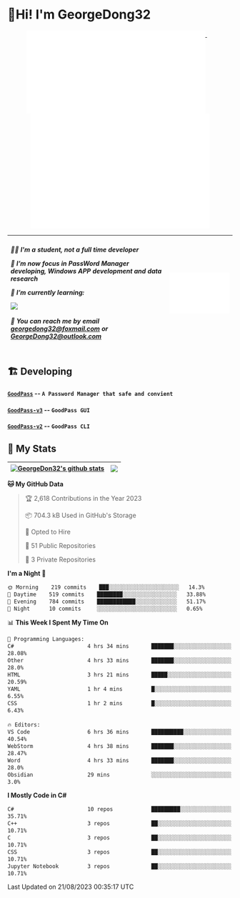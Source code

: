 # 👋Hi! I'm GeorgeDong32
<p align="center">
  <a href="#">
    <img width="400" align="top" src="https://github.com/GeorgeDong32/GeorgeDong32/blob/main/metrics.classic.svg" />
  </a>
  &emsp;
  <a href="#">
    <img width="400" align="top" src="https://github.com/GeorgeDong32/GeorgeDong32/blob/main/metrics.achievements.svg" />
  </a>
</p>

| <h5 align="left"> <p>🧑‍🎓 I'm a student, not a full time developer</p> <p>👀 I’m now focus in PassWord Manager developing, Windows APP development and data research</p> <p>📖 I’m currently learning:</p> <p><img height="28" src="https://skillicons.dev/icons?i=cs,c,cpp,matlab,cmake,py,dotnet,unity" /></p> <p>💬 You can reach me by email georgedong32@foxmail.com or GeorgeDong32@outlook.com</p></h5> | <img width="450" alt="my-commit-calendar" src="https://github.com/GeorgeDong32/GeorgeDong32/blob/main/metrics.plugin.isocalendar.svg" > |
| ------------- | ------------- |

## 🏗️ Developing
#### [`GoodPass`](https://github.com/GeorgeDong32/GoodPass) -- `A Password Manager that safe and convient`
#### [`GoodPass-v3`](https://github.com/GeorgeDong32/GoodPass-v3) -- `GoodPass GUI`
#### [`GoodPass-v2`](https://github.com/GeorgeDong32/GoodPass-v2) -- `GoodPass CLI`

## 🚀 My Stats

| <a href="https://github.com/GeorgeDong32/github-readme-stats"><img align="center" src="https://github-readme-stats-georgedong32.vercel.app/api?username=GeorgeDong32&show_icons=true&bg_color=45,34558b,FFFFFF&title_color=FFFFFF&icon_color=F5DF4D&hide_border=1" alt="GeorgeDon32's github stats" /></a> | <a href="https://github.com/GeorgeDong32/github-readme-stats"><img align="center" height="192" src="https://github-readme-stats-georgedong32.vercel.app/api/top-langs/?username=GeorgeDong32&layout=compact&bg_color=45,FFFFFF,34558b&title_color=555555&hide_border=1&langs_count=7&size_weight=1.2&count_weight=0.33" /></a> |
| ------------- | ------------- |


<!--START_SECTION:waka-->
**🐱 My GitHub Data** 

> 🏆 2,618 Contributions in the Year 2023
 > 
> 📦 704.3 kB Used in GitHub's Storage 
 > 
> 💼 Opted to Hire
 > 
> 📜 51 Public Repositories 
 > 
> 🔑 3 Private Repositories  
 > 
**I'm a Night 🦉** 

```text
🌞 Morning    219 commits    ███░░░░░░░░░░░░░░░░░░░░░░   14.3% 
🌆 Daytime    519 commits    ████████░░░░░░░░░░░░░░░░░   33.88% 
🌃 Evening    784 commits    ████████████░░░░░░░░░░░░░   51.17% 
🌙 Night      10 commits     ░░░░░░░░░░░░░░░░░░░░░░░░░   0.65%

```


📊 **This Week I Spent My Time On** 

```text
💬 Programming Languages: 
C#                       4 hrs 34 mins       ███████░░░░░░░░░░░░░░░░░░   28.08% 
Other                    4 hrs 33 mins       ███████░░░░░░░░░░░░░░░░░░   28.0% 
HTML                     3 hrs 21 mins       █████░░░░░░░░░░░░░░░░░░░░   20.59% 
YAML                     1 hr 4 mins         █░░░░░░░░░░░░░░░░░░░░░░░░   6.55% 
CSS                      1 hr 2 mins         █░░░░░░░░░░░░░░░░░░░░░░░░   6.43%

🔥 Editors: 
VS Code                  6 hrs 36 mins       ██████████░░░░░░░░░░░░░░░   40.54% 
WebStorm                 4 hrs 38 mins       ███████░░░░░░░░░░░░░░░░░░   28.47% 
Word                     4 hrs 33 mins       ███████░░░░░░░░░░░░░░░░░░   28.0% 
Obsidian                 29 mins             ░░░░░░░░░░░░░░░░░░░░░░░░░   3.0%

```

**I Mostly Code in C#** 

```text
C#                       10 repos            █████████░░░░░░░░░░░░░░░░   35.71% 
C++                      3 repos             ██░░░░░░░░░░░░░░░░░░░░░░░   10.71% 
C                        3 repos             ██░░░░░░░░░░░░░░░░░░░░░░░   10.71% 
CSS                      3 repos             ██░░░░░░░░░░░░░░░░░░░░░░░   10.71% 
Jupyter Notebook         3 repos             ██░░░░░░░░░░░░░░░░░░░░░░░   10.71%

```



 Last Updated on 21/08/2023 00:35:17 UTC
<!--END_SECTION:waka-->

